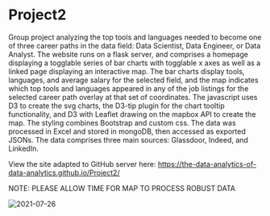 # Project2

Group project analyzing the top tools and languages needed to become one of three career paths in the data field: Data Scientist, Data Engineer, or Data Analyst. The website runs on a flask server, and comprises a homepage displaying a togglable series of bar charts with togglable x axes as well as a linked page displaying an interactive map. The bar charts display tools, languages, and average salary for the selected field, and the map indicates which top tools and languages appeared in any of the job listings for the selected career path overlay at that set of coordinates. The javascript uses D3 to create the svg charts, the D3-tip plugin for the chart tooltip functionality, and D3 with Leaflet drawing on the mapbox API to create the map. The styling combines Bootstrap and custom css. The data was processed in Excel and stored in mongoDB, then accessed as exported JSONs. The data comprises three main sources: Glassdoor, Indeed, and LinkedIn.   

View the site adapted to GitHub server here: https://the-data-analytics-of-data-analytics.github.io/Project2/

NOTE: PLEASE ALLOW TIME FOR MAP TO PROCESS ROBUST DATA

![2021-07-26](https://user-images.githubusercontent.com/44123311/127026546-2ae8b3ce-2b82-410f-9eb3-22b85cbbe83d.png)
